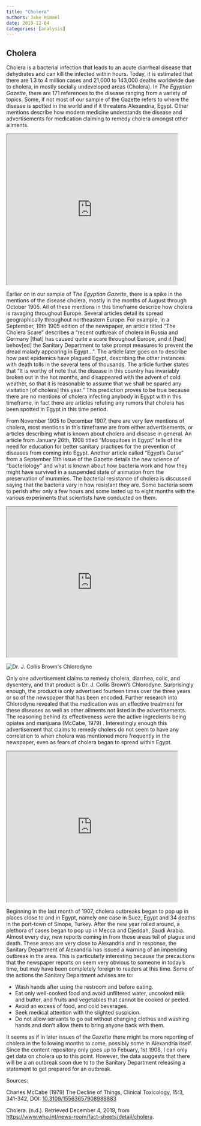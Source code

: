 ```yaml
---
title: "Cholera"
authors: Jake Himmel
date: 2019-12-04
categories: [analysis]
---
```

## Cholera

Cholera is a bacterial infection that leads to an acute diarrheal disease that dehydrates and can kill the infected within hours.  Today, it is estimated that there are 1.3 to 4 million cases and 21,000 to 143,000 deaths worldwide due to cholera, in mostly socially undeveloped areas (Cholera).  In _The Egyptian Gazette_, there are 171 references to the disease ranging from a variety of topics.  Some, if not most of our sample of the Gazette refers to where the disease is spotted in the world and if it threatens Alexandria, Egypt.  Other mentions describe how modern medicine understands the disease and advertisements for medication claiming to remedy cholera amongst other ailments.
<iframe src="https://public.tableau.com/views/mapcholera/Sheet1?:display_count=y&publish=yes&:origin=viz_share_link:origin=viz_share_link:showVizHome=no&:embed=true" align="center" width="90%" height="400"></iframe>

Earlier on in our sample of _The Egyptian Gazette_, there is a spike in the mentions of the disease cholera, mostly in the months of August through October 1905.  All of these mentions in this timeframe describe how cholera is ravaging throughout Europe.  Several articles detail its spread geographically throughout northeastern Europe.  For example, in a September, 19th 1905 edition of the newspaper, an article titled “The Cholera Scare” describes a “recent outbreak of cholera in Russia and Germany [that] has caused quite a scare throughout Europe, and it [had] behov[ed] the Sanitary Department to take prompt measures to prevent the dread malady appearing in Egypt…”.  The article later goes on to describe how past epidemics have plagued Egypt, describing the other instances with death tolls in the several tens of thousands.  The article further states that “It is worthy of note that the disease in this country has invariably broken out in the hot months, and disappeared with the advent of cold weather, so that it is reasonable to assume that we shall be spared any visitation [of cholera] this year.”  This prediction proves to be true because there are no mentions of cholera infecting anybody in Egypt within this timeframe, in fact there are articles refuting any rumors that cholera has been spotted in Egypt in this time period.

From November 1905 to December 1907, there are very few mentions of cholera, most mentions in this timeframe are from either advertisements, or articles describing what is known about cholera and disease in general.  An article from January 26th, 1908 titled “Mosquitoes in Egypt” tells of the need for education for better sanitary practices for the prevention of diseases from coming into Egypt.  Another article called “Egypt’s Curse” from a September 11th issue of the Gazette details the new science of “bacteriology” and what is known about how bacteria work and how they might have survived in a suspended state of animation from the preservation of mummies.  The bacterial resistance of cholera is discussed saying that the bacteria vary in how resistant they are.  Some bacteria seem to perish after only a few hours and some lasted up to eight months with the various experiments that scientists have conducted on them.
<iframe src="https://public.tableau.com/views/cholera_15753985669840/Sheet1?:display_count=y&publish=yes&:origin=viz_share_link:showVizHome=no&:embed=true" align="center" width="90%" height="400"></iframe>

![Dr. J. Collis Brown's Chlorodyne](https://raw.githubusercontent.com/jbh18g/analysis/master/19-analysis-Himmel/%20Chlorodyne.jpg)

Only one advertisement claims to remedy cholera, diarrhea, colic, and dysentery, and that product is Dr. J. Collis Brown’s Chlorodyne.  Surprisingly enough, the product is only advertised fourteen times over the three years or so of the newspaper that has been encoded.  Further research into Chlorodyne revealed that the medication was an effective treatment for these diseases as well as other ailments not listed in the advertisements.  The reasoning behind its effectiveness were the active ingredients being opiates and marijuana (McCabe, 1979) .  Interestingly enough this advertisement that claims to remedy cholers do not seem to have any correlation to when cholera was mentioned more frequently in the newspaper, even as fears of cholera began to spread within Egypt.  

<iframe src="https://public.tableau.com/views/mapcholera/Sheet12?:display_count=y&publish=yes&:origin=viz_share_link:origin=viz_share_link:showVizHome=no&:embed=true" align="center" width="90%" height="400"></iframe>

Beginning in the last month of 1907, cholera outbreaks began to pop up in places close to and in Egypt, namely one case in Suez, Egypt and 34 deaths in the port-town of Sinope, Turkey.  After the new year rolled around, a plethora of cases began to pop up in Mecca and Djeddah, Saudi Arabia.  Almost every day, new reports coming in from those areas tell of plague and death.  These areas are very close to Alexandria and in response, the Sanitary Department of Alexandria has issued a warning of an impending outbreak in the area.  This is particularly interesting because the precautions that the newspaper reports on seem very obvious to someone in today’s time, but may have been completely foreign to readers at this time.  Some of the actions the Sanitary Department advises are to:
* Wash hands after using the restroom and before eating.
* Eat only well-cooked food and avoid unfiltered water, uncooked milk and butter, and fruits and vegetables that cannot be cooked or peeled.
* Avoid an excess of food, and cold beverages.
* Seek medical attention with the slighted suspicion.
* Do not allow servants to go out without changing clothes and washing hands and don’t allow them to bring anyone back with them.

It seems as if in later issues of the Gazette there might be more reporting of cholera in the following months to come, possibly some in Alexandria itself.  Since the content repository only goes up to Febuary, 1st 1908, I can only get data on cholera up to this point.  However, the data suggests that there will be a an outbreak soon due to to the Sanitary Department releasing a statement to get prepared for an outbreak.  

Sources:

Charles McCabe  (1979)  The Decline of Things,  Clinical Toxicology,  15:3,  341-342,  DOI:  [10.3109/15563657908989883](https://doi.org/10.3109/15563657908989883)

Cholera. (n.d.). Retrieved December 4, 2019, from https://www.who.int/news-room/fact-sheets/detail/cholera.
